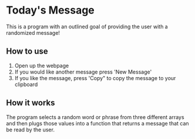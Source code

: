 # Today's Message

This is a program with an outlined goal of providing the user with a randomized message! 

## How to use
1. Open up the webpage
2. If you would like another message press 'New Message'
3. If you like the message, press 'Copy" to copy the message to your clipboard

## How it works
The program selects a random word or phrase from three different arrays and then plugs those values into a function that returns a message that can be read by the user.